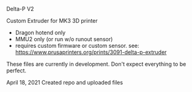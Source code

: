 Delta-P V2

Custom Extruder for MK3 3D printer
- Dragon hotend only
- MMU2 only (or run w/o runout sensor)
- requires custom firmware or custom sensor. see: https://www.prusaprinters.org/prints/3091-delta-p-extruder

These files are currently in development. Don't expect everything to be perfect.

April 18, 2021
Created repo and uploaded files
